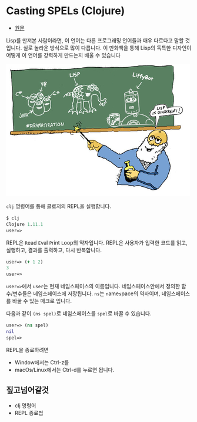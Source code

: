 # Casting SPELs (Clojure)

- [원문](https://www.lisperati.com/casting.html)

 Lisp를 만져본 사람이라면, 이 언어는 다른 프로그래밍 언어들과 매우 다르다고 말할 것입니다.
 실로 놀라운 방식으로 많이 다릅니다.
 이 만화책을 통해 Lisp의 독특한 디자인이 어떻게 이 언어를 강력하게 만드는지 배울 수 있습니다

![](../res/different.jpg)


`clj` 명령어를 통해 클로저의 REPL을 실행합니다.

``` clojure
$ clj
Clojure 1.11.1
user=>
```

REPL은 `R`ead `E`val `P`rint `L`oop의 약자입니다. REPL은 사용자가 입력한 코드를 읽고, 실행하고, 결과를 출력하고, 다시 반복합니다.

``` clojure
user=> (+ 1 2)
3
user=>
```

`user=>`에서 `user`는 현재 네임스페이스의 이름입니다. 네임스페이스안에서 정의한 함수/변수들은 네임스페이스에 저장됩니다. `ns`는 `n`ame`s`pace의 약자이며, 네임스페이스를 바꿀 수 있는 매크로 입니다.

 다음과 같이 `(ns spel)`로 네임스페이스를 `spel`로 바꿀 수 있습니다.

``` clojure
user=> (ns spel)
nil
spel=>
```

REPL을 종료하려면

- Window에서는 Ctrl-z를
- macOs/Linux에서는 Ctrl-d를 누르면 됩니다.


## 짚고넘어갈것

- clj 명령어
- REPL 종료법